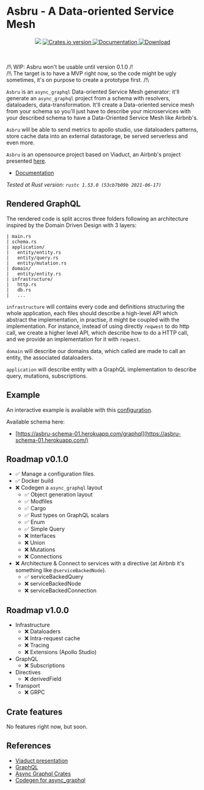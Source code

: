 Asbru - A Data-oriented Service Mesh
====

<div align="center">
  <!-- CI -->
  <img src="https://github.com/Miaxos/asbru/actions/workflows/ci.yml/badge.svg" />
  <!-- Crates version -->
  <a href="https://crates.io/crates/asbru">
    <img src="https://img.shields.io/crates/v/asbru.svg?style=flat-square"
    alt="Crates.io version" />
  </a>
  <!-- Documentation -->
  <a href="https://docs.rs/asbru/">
    <img src="https://docs.rs/asbru/badge.svg?style=flat-square"
      alt="Documentation" />
  </a>
  <!-- Downloads -->
  <a href="https://crates.io/crates/asbru">
    <img src="https://img.shields.io/crates/d/asbru.svg?style=flat-square"
      alt="Download" />
  </a>
</div>
<br />
<br />

/!\ WIP: Asbru won't be usable until version 0.1.0 /!\
/!\ The target is to have a MVP right now, so the code might be ugly sometimes, it's on purpose to create a prototype first. /!\

`Asbru` is an `async_graphql` Data-oriented Service Mesh generator: it'll generate an `async_graphql` project from a schema with resolvers, dataloaders, data-transformation. It'll create a Data-oriented service mesh from your schema so you'll just have to describe your microservices with your described schema to have a Data-Oriented Service Mesh like Airbnb's.

`Asbru` will be able to send metrics to apollo studio, use dataloaders patterns, store cache data into an external datastorage, be served serverless and even more.

`Asbru` is an opensource project based on Viaduct, an Airbnb's project presented [here](https://www.youtube.com/watch?v=xxk9MWCk7cM).

- [Documentation](https://docs.rs/asbru/)

_Tested at Rust version: `rustc 1.53.0 (53cb7b09b 2021-06-17)`_

## Rendered GraphQL

The rendered code is split accros three folders following an architecture inspired by the Domain Driven Design with 3 layers:

```
| main.rs
| schema.rs
| application/
|   entity/entity.rs
|   entity/query.rs
|   entity/mutation.rs
| domain/
|   entity/entity.rs
| infrastructure/
|   http.rs
|   db.rs
|   ...
```

`infrastructure` will contains every code and definitions structuring the whole application, each files should describe a high-level API which abstract the implementation, in practise, it might be coupled with the implementation.
For instance, instead of using directly `reqwest` to do http call, we create a higher level API, which describe how to do a HTTP call, and we provide an implementation for it with `reqwest`.

`domain` will describe our domains data, which called are made to call an entity, the associated dataloaders.

`application` will describe entity with a GraphQL implementation to describe query, mutations, subscriptions.

## Example

An interactive example is available with this [configuration](https://github.com/Miaxos/Asbru/tree/main/example/test01).

Available schema here:

- [https://asbru-schema-01.herokuapp.com/graphql](https://asbru-schema-01.herokuapp.com/)

## Roadmap v0.1.0

* ✅ Manage a configuration files.
* ✅ Docker build
* ❌ Codegen a `async_graphql` layout
  - ✅ Object generation layout
  - ✅ Modfiles
  - ✅ Cargo
  - ✅ Rust types on GraphQL scalars
  - ✅ Enum
  - ✅ Simple Query
  - ❌ Interfaces
  - ❌ Union
  - ❌ Mutations
  - ❌ Connections
* ❌ Architecture & Connect to services with a directive (at Airbnb it's something like `@serviceBackedNode`).
  - ✅ serviceBackedQuery
  - ❌ serviceBackedNode
  - ❌ serviceBackedConnection

## Roadmap v1.0.0
- Infrastructure
  - ❌ Dataloaders
  - ❌ Intra-request cache
  - ❌ Tracing
  - ❌ Extensions (Apollo Studio)
- GraphQL
  - ❌ Subscriptions
- Directives
  - ❌ derivedField
- Transport
  - ❌ GRPC


## Crate features

No features right now, but soon.

## References

* [Viaduct presentation](https://www.youtube.com/watch?v=xxk9MWCk7cM)
* [GraphQL](https://graphql.org)
* [Async Graphql Crates](https://github.com/async-graphql/async-graphql)
* [Codegen for async_graphql](https://github.com/atsuhiro/codegen-for-async-graphql)
